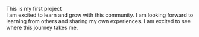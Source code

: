 This is my first project 
<br>
I am excited to learn and grow with this community. I am looking forward to learning from others and
sharing my own experiences. I am excited to see where this journey takes me.
